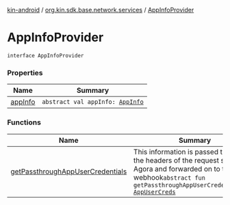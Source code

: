 [kin-android](../../index.md) / [org.kin.sdk.base.network.services](../index.md) / [AppInfoProvider](./index.md)

# AppInfoProvider

`interface AppInfoProvider`

### Properties

| Name | Summary |
|---|---|
| [appInfo](app-info.md) | `abstract val appInfo: `[`AppInfo`](../../org.kin.sdk.base.models/-app-info/index.md) |

### Functions

| Name | Summary |
|---|---|
| [getPassthroughAppUserCredentials](get-passthrough-app-user-credentials.md) | This information is passed though in the headers of the request send to Agora and forwarded on to the webhook`abstract fun getPassthroughAppUserCredentials(): `[`AppUserCreds`](../../org.kin.sdk.base.models/-app-user-creds/index.md) |
